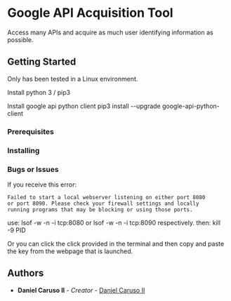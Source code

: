 # Google API Acquisition Tool

Access many APIs and acquire as much user identifying information as possible.

## Getting Started

Only has been tested in a Linux environment.

Install python 3 / pip3

Install google api python client
pip3 install --upgrade google-api-python-client


### Prerequisites


### Installing


### Bugs or Issues

If you receive this error:
```
Failed to start a local webserver listening on either port 8080
or port 8090. Please check your firewall settings and locally
running programs that may be blocking or using those ports.
```

use: lsof -w -n -i tcp:8080 or lsof -w -n -i tcp:8090 respectively.
then: kill -9 PID

Or you can click the click provided in the terminal and then copy and paste
the key from the webpage that is launched.

## Authors

* **Daniel Caruso II** - *Creator* - [Daniel Caruso II](http://10.90.3.18/dmcaruso)
